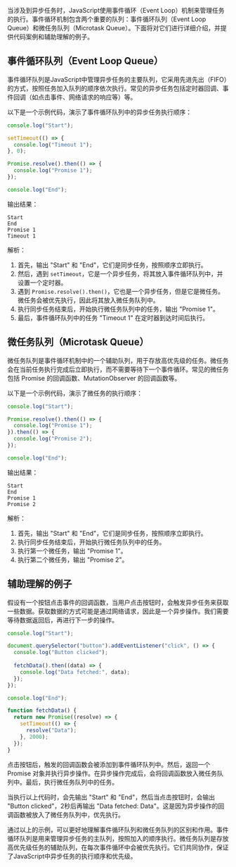 当涉及到异步任务时，JavaScript使用事件循环（Event Loop）机制来管理任务的执行。事件循环机制包含两个重要的队列：事件循环队列（Event Loop Queue）和微任务队列（Microtask Queue）。下面将对它们进行详细介绍，并提供代码案例和辅助理解的例子。

## 事件循环队列（Event Loop Queue）

事件循环队列是JavaScript中管理异步任务的主要队列，它采用先进先出（FIFO）的方式，按照任务加入队列的顺序依次执行。常见的异步任务包括定时器回调、事件回调（如点击事件、网络请求的响应等）等。

以下是一个示例代码，演示了事件循环队列中的异步任务执行顺序：

```javascript
console.log("Start");

setTimeout(() => {
  console.log("Timeout 1");
}, 0);

Promise.resolve().then(() => {
  console.log("Promise 1");
});

console.log("End");
```

输出结果：

```
Start
End
Promise 1
Timeout 1
```

解析：

1. 首先，输出 "Start" 和 "End"，它们是同步任务，按照顺序立即执行。
2. 然后，遇到 `setTimeout`，它是一个异步任务，将其放入事件循环队列中，并设置一个定时器。
3. 遇到 `Promise.resolve().then()`，它也是一个异步任务，但是它是微任务。微任务会被优先执行，因此将其放入微任务队列中。
4. 执行同步任务结束后，开始执行微任务队列中的任务，输出 "Promise 1"。
5. 最后，事件循环队列中的任务 "Timeout 1" 在定时器到达时间后执行。


## 微任务队列（Microtask Queue）

微任务队列是事件循环机制中的一个辅助队列，用于存放高优先级的任务。微任务会在当前任务执行完成后立即执行，而不需要等待下一个事件循环。常见的微任务包括 Promise 的回调函数、MutationObserver 的回调函数等。

以下是一个示例代码，演示了微任务的执行顺序：

```javascript
console.log("Start");

Promise.resolve().then(() => {
  console.log("Promise 1");
}).then(() => {
  console.log("Promise 2");
});

console.log("End");
```

输出结果：

```
Start
End
Promise 1
Promise 2
```

解析：

1. 首先，输出 "Start" 和 "End"，它们是同步任务，按照顺序立即执行。
2. 执行同步任务结束后，开始执行微任务队列中的任务。
3. 执行第一个微任务，输出 "Promise 1"。
4. 执行第二个微任务，输出 "Promise 2"。

## 辅助理解的例子

假设有一个按钮点击事件的回调函数，当用户点击按钮时，会触发异步任务来获取一些数据。获取数据的方式可能是通过网络请求，因此是一个异步操作。我们需要等待数据返回后，再进行下一步的操作。

```javascript
console.log("Start");

document.querySelector("button").addEventListener("click", () => {
  console.log("Button clicked");
  
  fetchData().then((data) => {
    console.log("Data fetched:", data);
  });
});

console.log("End");

function fetchData() {
  return new Promise((resolve) => {
    setTimeout(() => {
      resolve("Data");
    }, 2000);
  });
}
```

点击按钮后，触发的回调函数会被添加到事件循环队列中。然后，返回一个 Promise 对象并执行异步操作。在异步操作完成后，会将回调函数放入微任务队列中。最后，执行微任务队列中的任务。

当执行以上代码时，会先输出 "Start" 和 "End"，然后当点击按钮时，会输出 "Button clicked"，2秒后再输出 "Data fetched: Data"。这是因为异步操作的回调函数被放入了微任务队列中，优先执行。

通过以上的示例，可以更好地理解事件循环队列和微任务队列的区别和作用。事件循环队列是用来管理异步任务的主队列，按照加入的顺序执行。微任务队列是存放高优先级任务的辅助队列，在每次事件循环中会被优先执行。它们共同协作，保证了JavaScript中异步任务的执行顺序和优先级。